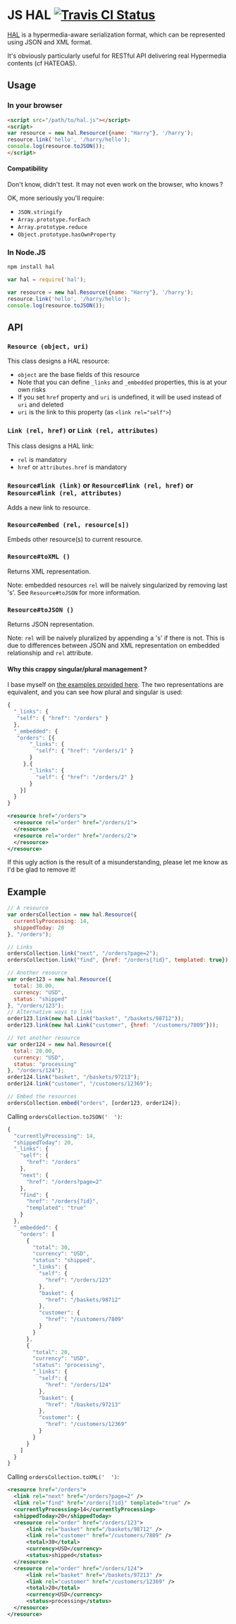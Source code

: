 # JS HAL [![Travis CI Status](https://travis-ci.org/naholyr/js-hal.png "You Shall Pass!")](https://travis-ci.org/#!/naholyr/js-hal)

[HAL](http://stateless.co/hal_specification.html) is a hypermedia-aware serialization format, which can be represented using JSON and XML format.

It's obviously particularly useful for RESTful API delivering real Hypermedia contents (cf HATEOAS).

## Usage

### In your browser

```html
<script src="/path/to/hal.js"></script>
<script>
var resource = new hal.Resource({name: "Harry"}, '/harry');
resource.link('hello', '/harry/hello');
console.log(resource.toJSON());
</script>
```

#### Compatibility

Don't know, didn't test. It may not even work on the browser, who knows ?

OK, more seriously you'll require:
* `JSON.stringify`
* `Array.prototype.forEach`
* `Array.prototype.reduce`
* `Object.prototype.hasOwnProperty`

### In Node.JS

```sh
npm install hal
```

```javascript
var hal = require('hal');

var resource = new hal.Resource({name: "Harry"}, '/harry');
resource.link('hello', '/harry/hello');
console.log(resource.toJSON());
```

## API

### `Resource (object, uri)`

This class designs a HAL resource:

* `object` are the base fields of this resource
 * Note that you can define `_links` and `_embedded` properties, this is at your own risks
 * If you set `href` property and `uri` is undefined, it will be used instead of `uri` and deleted
* `uri` is the link to this property (as `<link rel="self">`)

### `Link (rel, href)` or `Link (rel, attributes)`

This class designs a HAL link:

* `rel` is mandatory
* `href` or `attributes.href` is mandatory

### `Resource#link (link)` or `Resource#link (rel, href)` or `Resource#link (rel, attributes)`

Adds a new link to resource.

### `Resource#embed (rel, resource[s])`

Embeds other resource(s) to current resource.

### `Resource#toXML ()`

Returns XML representation.

Note: embedded resources `rel` will be naively singularized by removing last 's'. See `Resource#toJSON` for more information.

### `Resource#toJSON ()`

Returns JSON representation.

Note: `rel` will be naively pluralized by appending a 's' if there is not. This is due to differences between JSON and XML representation on embedded relationship and `rel` attribute.

#### Why this crappy singular/plural management ?

I base myself on [the examples provided here](http://stateless.co/hal_specification.html#examples). The two representations are equivalent, and you can see how plural and singular is used:

```javascript
{
  "_links": {
   "self": { "href": "/orders" }
  },
  "_embedded": {
   "orders": [{
       "_links": {
         "self": { "href": "/orders/1" }
       }
     },{
       "_links": {
         "self": { "href": "/orders/2" }
       }
    }]
  }
}
```

```xml
<resource href="/orders">
  <resource rel="order" href="/orders/1">
  </resource>
  <resource rel="order" href="/orders/2">
  </resource>
</resource>
```

If this ugly action is the result of a misunderstanding, please let me know as I'd be glad to remove it!

## Example

```javascript
// A resource
var ordersCollection = new hal.Resource({
  currentlyProcessing: 14,
  shippedToday: 20
}, "/orders");

// Links
ordersCollection.link("next", "/orders?page=2");
ordersCollection.link("find", {href: "/orders{?id}", templated: true});

// Another resource
var order123 = new hal.Resource({
  total: 30.00,
  currency: "USD",
  status: "shipped"
}, "/orders/123");
// Alternative ways to link
order123.link(new hal.Link("basket", "/baskets/98712"));
order123.link(new hal.Link("customer", {href: "/customers/7809"}));

// Yet another resource
var order124 = new hal.Resource({
  total: 20.00,
  currency: "USD",
  status: "processing"
}, "/orders/124");
order124.link("basket", "/baskets/97213");
order124.link("customer", "/customers/12369");

// Embed the resources
ordersCollection.embed("orders", [order123, order124]);
```

Calling `ordersCollection.toJSON('  ')`:

```javascript
{
  "currentlyProcessing": 14,
  "shippedToday": 20,
  "_links": {
    "self": {
      "href": "/orders"
    },
    "next": {
      "href": "/orders?page=2"
    },
    "find": {
      "href": "/orders{?id}",
      "templated": "true"
    }
  },
  "_embedded": {
    "orders": [
      {
        "total": 30,
        "currency": "USD",
        "status": "shipped",
        "_links": {
          "self": {
            "href": "/orders/123"
          },
          "basket": {
            "href": "/baskets/98712"
          },
          "customer": {
            "href": "/customers/7809"
          }
        }
      },
      {
        "total": 20,
        "currency": "USD",
        "status": "processing",
        "_links": {
          "self": {
            "href": "/orders/124"
          },
          "basket": {
            "href": "/baskets/97213"
          },
          "customer": {
            "href": "/customers/12369"
          }
        }
      }
    ]
  }
}
```

Calling `ordersCollection.toXML('  ')`:

```xml
<resource href="/orders">
  <link rel="next" href="/orders?page=2" />
  <link rel="find" href="/orders{?id}" templated="true" />
  <currentlyProcessing>14</currentlyProcessing>
  <shippedToday>20</shippedToday>
  <resource rel="order" href="/orders/123">
      <link rel="basket" href="/baskets/98712" />
      <link rel="customer" href="/customers/7809" />
      <total>30</total>
      <currency>USD</currency>
      <status>shipped</status>
  </resource>
  <resource rel="order" href="/orders/124">
      <link rel="basket" href="/baskets/97213" />
      <link rel="customer" href="/customers/12369" />
      <total>20</total>
      <currency>USD</currency>
      <status>processing</status>
  </resource>
</resource>
```
